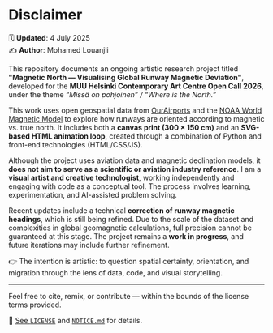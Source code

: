 # Disclaimer

🗓️ **Updated**: 4 July 2025  
✍️ **Author**: Mohamed Louanjli

This repository documents an ongoing artistic research project titled **"Magnetic North — Visualising Global Runway Magnetic Deviation"**, developed for the **MUU Helsinki Contemporary Art Centre Open Call 2026**, under the theme _“Missä on pohjoinen” / “Where is the North.”_  

This work uses open geospatial data from [OurAirports](https://ourairports.com/data/) and the [NOAA World Magnetic Model](https://www.ncei.noaa.gov/products/world-magnetic-model/) to explore how runways are oriented according to magnetic vs. true north. It includes both a **canvas print (300 × 150 cm)** and an **SVG-based HTML animation loop**, created through a combination of Python and front-end technologies (HTML/CSS/JS).  

Although the project uses aviation data and magnetic declination models, it **does not aim to serve as a scientific or aviation industry reference**. I am a **visual artist and creative technologist**, working independently and engaging with code as a conceptual tool. The process involves learning, experimentation, and AI-assisted problem solving.  

Recent updates include a technical **correction of runway magnetic headings**, which is still being refined. Due to the scale of the dataset and complexities in global geomagnetic calculations, full precision cannot be guaranteed at this stage. The project remains a **work in progress**, and future iterations may include further refinement.

👉 The intention is artistic: to question spatial certainty, orientation, and migration through the lens of data, code, and visual storytelling.

---

Feel free to cite, remix, or contribute — within the bounds of the license terms provided.

📂 [See `LICENSE`](./LICENSE) and [`NOTICE.md`](./NOTICE.md) for details.
